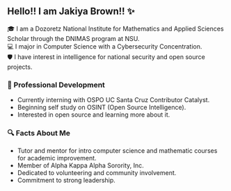 ## Hello!! I am Jakiya Brown!! ✨

🎓 I am a Dozoretz National Institute for Mathematics and Applied Sciences Scholar through the DNIMAS program at NSU.  
💻 I major in Computer Science with a Cybersecurity Concentration.  
🛡️ I have interest in intelligence for national security and open source projects.  

### 💼 Professional Development  

   -  Currently interning with OSPO UC Santa Cruz Contributor Catalyst.
   -  Beginning self study on OSINT (Open Source Intelligence).
   -  Interested in open source and learning more about it.

### 🔍 Facts About Me  

   -  Tutor and mentor for intro computer science and mathematic courses for academic improvement.
   -  Member of Alpha Kappa Alpha Sorority, Inc.
   -  Dedicated to volunteering and community involvement.
   -  Commitment to strong leadership.
